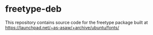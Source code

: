 # freetype-deb

This repository contains source code for the freetype package built at https://launchpad.net/~as-asaw/+archive/ubuntu/fonts/
